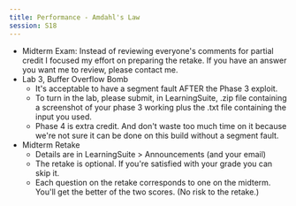 ```yaml
---
title: Performance - Amdahl's Law
session: S18
---
```


* Midterm Exam: Instead of reviewing everyone's comments for partial credit I focused my effort on preparing the retake. If you have an answer you want me to review, please contact me.
* Lab 3, Buffer Overflow Bomb
    * It's acceptable to have a segment fault AFTER the Phase 3 exploit.
    * To turn in the lab, please submit, in LearningSuite, .zip file containing a screenshot of your phase 3 working plus the .txt file containing the input you used.
    * Phase 4 is extra credit. And don't waste too much time on it because we're not sure it can be done on this build without a segment fault.
* Midterm Retake
    * Details are in LearningSuite > Announcements (and your email)
    * The retake is optional. If you're satisfied with your grade you can skip it.
    * Each question on the retake corresponds to one on the midterm. You'll get the better of the two scores. (No risk to the retake.)
